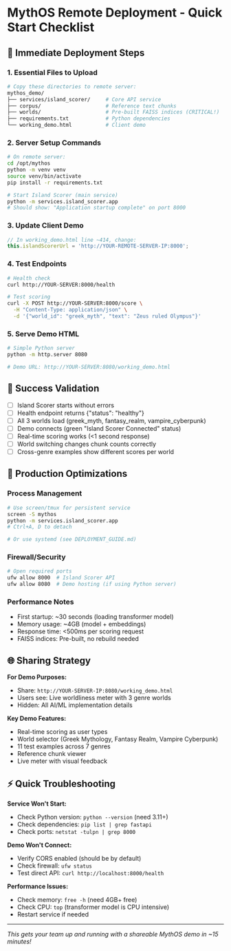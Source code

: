# MythOS Remote Deployment - Quick Start Checklist

## 🚀 Immediate Deployment Steps

### **1. Essential Files to Upload**
```bash
# Copy these directories to remote server:
mythos_demo/
├── services/island_scorer/     # Core API service
├── corpus/                     # Reference text chunks  
├── worlds/                     # Pre-built FAISS indices (CRITICAL!)
├── requirements.txt            # Python dependencies
└── working_demo.html           # Client demo
```

### **2. Server Setup Commands**
```bash
# On remote server:
cd /opt/mythos
python -m venv venv
source venv/bin/activate
pip install -r requirements.txt

# Start Island Scorer (main service)
python -m services.island_scorer.app
# Should show: "Application startup complete" on port 8000
```

### **3. Update Client Demo**
```javascript
// In working_demo.html line ~414, change:
this.islandScorerUrl = 'http://YOUR-REMOTE-SERVER-IP:8000';
```

### **4. Test Endpoints**
```bash
# Health check
curl http://YOUR-SERVER:8000/health

# Test scoring
curl -X POST http://YOUR-SERVER:8000/score \
  -H "Content-Type: application/json" \
  -d '{"world_id": "greek_myth", "text": "Zeus ruled Olympus"}'
```

### **5. Serve Demo HTML**
```bash
# Simple Python server
python -m http.server 8080

# Demo URL: http://YOUR-SERVER:8080/working_demo.html
```

## 🎯 Success Validation

- [ ] Island Scorer starts without errors
- [ ] Health endpoint returns {"status": "healthy"}
- [ ] All 3 worlds load (greek_myth, fantasy_realm, vampire_cyberpunk)
- [ ] Demo connects (green "Island Scorer Connected" status)
- [ ] Real-time scoring works (<1 second response)
- [ ] World switching changes chunk counts correctly
- [ ] Cross-genre examples show different scores per world

## 🔧 Production Optimizations

### **Process Management**
```bash
# Use screen/tmux for persistent service
screen -S mythos
python -m services.island_scorer.app
# Ctrl+A, D to detach

# Or use systemd (see DEPLOYMENT_GUIDE.md)
```

### **Firewall/Security**
```bash
# Open required ports
ufw allow 8000  # Island Scorer API
ufw allow 8080  # Demo hosting (if using Python server)
```

### **Performance Notes**
- First startup: ~30 seconds (loading transformer model)
- Memory usage: ~4GB (model + embeddings)
- Response time: <500ms per scoring request
- FAISS indices: Pre-built, no rebuild needed

## 🌐 Sharing Strategy

**For Demo Purposes:**
- Share: `http://YOUR-SERVER-IP:8080/working_demo.html`
- Users see: Live worldliness meter with 3 genre worlds
- Hidden: All AI/ML implementation details

**Key Demo Features:**
- Real-time scoring as user types
- World selector (Greek Mythology, Fantasy Realm, Vampire Cyberpunk)  
- 11 test examples across 7 genres
- Reference chunk viewer
- Live meter with visual feedback

## ⚡ Quick Troubleshooting

**Service Won't Start:**
- Check Python version: `python --version` (need 3.11+)
- Check dependencies: `pip list | grep fastapi`
- Check ports: `netstat -tulpn | grep 8000`

**Demo Won't Connect:**
- Verify CORS enabled (should be by default)
- Check firewall: `ufw status`
- Test direct API: `curl http://localhost:8000/health`

**Performance Issues:**
- Check memory: `free -h` (need 4GB+ free)
- Check CPU: `top` (transformer model is CPU intensive)
- Restart service if needed

---

*This gets your team up and running with a shareable MythOS demo in ~15 minutes!*
